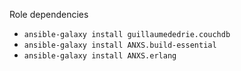 Role dependencies
- `ansible-galaxy install guillaumededrie.couchdb`
 - `ansible-galaxy install ANXS.build-essential`
 - `ansible-galaxy install ANXS.erlang`


